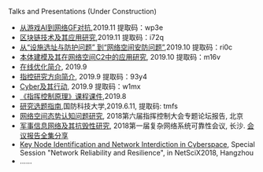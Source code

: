 Talks and Presentations (Under Construction)
 - [从游戏AI到网络GF对抗](https://pan.baidu.com/s/1YrVcjZ6E1XBAx4wl4g9GRQ),2019.11 提取码：wp3e
 - [区块链技术及其应用研究](https://pan.baidu.com/s/1_h2YhHjulbmdDAhXuKmDmg),2019.11 提取码：i72q
 - [从“设施选址与防护问题” 到“网络空间安防问题”](https://pan.baidu.com/s/1TvYw3_obcEJLKSMD02Ldjw),2019.10 提取码：ri0c
 - [本体建模及其在网络空间C2中的应用研究](https://pan.baidu.com/s/119nYivn56EoaqsPtLmRPOA&shfl=sharepset), 2019.10 提取码：m16v
 - [在线优化简介](https://pan.baidu.com/s/1XyMRcuCHUb_wto53LMDdhQ), 2019.9
 - [指控研究方向简介](https://pan.baidu.com/s/1T0PuLGr2_YED4IO6AlHVxg), 2019.9 提取码：93y4
 - [Cyber及其行动](https://pan.baidu.com/s/1-DcsAwpxhmrsrA2cKOJ0WQ), 2019.9 提取码：w1mx 
 - [《指挥控制原理》课程课件](https://pan.baidu.com/s/1GYMaN0htUtWMAPvKFkPxzg),2019.8
 - [研究选题指南](https://pan.baidu.com/s/1XgRukE1nh0p8zJqEAaVXBg),国防科技大学,2019.6.11, 提取码: tmfs
 - [网络空间态势认知问题研究](https://mp.weixin.qq.com/s/I87C-ouigFhIX4ugbzw8CA), 2018第六届指挥控制大会专题论坛报告, 北京
 - [军事信息网络及其抗毁性研究](https://pan.baidu.com/s/1jkZ5LwSmj7--Tvv2BHGxxA), 2018第一届复杂网络系统可靠性会议, 长沙. [会议报告全集分享](https://pan.baidu.com/s/12I6jomTGCdfShJGekx6xnA)
 - [Key Node Identification and Network Interdiction in Cyberspace](http://www.netscix2018.net/netscix/SpecialSessionOne.html), Special Session "Network Reliability and Resilience", in NetSciX2018, Hangzhou
 - ......
